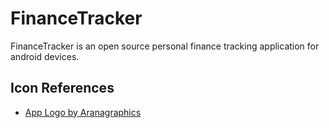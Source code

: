 # FinanceTracker

FinanceTracker is an open source personal finance tracking application for android devices. 

## Icon References

* [App Logo by Aranagraphics](https://www.flaticon.com/de/premium-icon/mobiles-banking_3956555?term=mobile%20banking&page=1&position=16&page=1&position=16&related_id=3956555&origin=tag)
